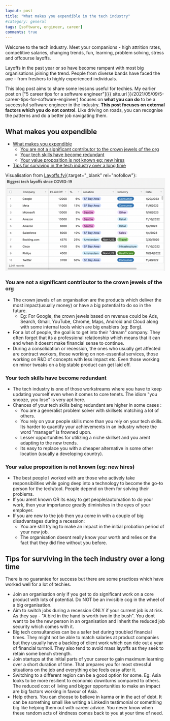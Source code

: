 ```yaml
---
layout: post
title: "What makes you expendible in the tech industry"
#category: general
tags: [software, engineer, career]
comments: true
---
```


Welcome to the tech industry. Meet your companions - high attrition rates, competitive salaries, changing trends, fun, learning, problem solving, stress and offcourse layoffs.

Layoffs in the past year or so have become rampant with most big organisations joining the trend. People from diverse bands have faced the axe - from freshers to highly experienced individuals.

This blog post aims to share some lessons useful for techies. My earlier post on ["5 career tips for a software engineer"]({{ site.url }}/2021/05/09/5-career-tips-for-software-engineer) focuses on **what you can do** to be a successful software engineer in the industry. **This post focuses on external factors which you do not control**. Like driving on roads, you can recognise the patterns and do a better job navigating them.

## What makes you expendible
<!-- TOC -->

- [What makes you expendible](#what-makes-you-expendible)
    - [You are not a significant contributor to the crown jewels of the org](#you-are-not-a-significant-contributor-to-the-crown-jewels-of-the-org)
    - [Your tech skills have become redundant](#your-tech-skills-have-become-redundant)
    - [Your value proposition is not known eg: new hires](#your-value-proposition-is-not-known-eg-new-hires)
- [Tips for surviving in the tech industry over a long time](#tips-for-surviving-in-the-tech-industry-over-a-long-time)

<!-- /TOC -->

Visualisation from [Layoffs.fyi](https://layoffs.fyi/){:target="_blank" rel="nofollow"}:
!["layoffs"](/assets/images/layoffs.png "layoffs")

### You are not a significant contributor to the crown jewels of the org

- The crown jewels of an organisation are the products which deliver the most impact(usually money) or have a big potential to do so in the future.
  - Eg: For Google, the crown jewels based on revenue could be Ads, Search, Gmail, YouTube, Chrome, Maps, Android and Cloud along with some internal tools which are big enablers (eg: Borg).
- For a lot of people, the goal is to get into their "dream" company. They often forget that its a professional relationship which means that it can end when it doesnt make financial sense to continue.
- During a consolidation or recession, the ones who usually get affected are contract workers, those working on non-essential services, those working on R&D of concepts with less impact etc. Even those working on minor tweaks on a big stable product can get laid off.

### Your tech skills have become redundant

- The tech industry is one of those workstreams where you have to keep updating yourself even when it comes to core tenets. The idiom "you snooze, you lose" is very apt here.
- Chances of your tech skills being redundant are higher in some cases :
  - You are a generalist problem solver with skillsets matching a lot of others.
  - You rely on your people skills more than you rely on your tech skills. Its harder to quantify your achievements in an industry where the word "manager" is frowned upon.
  - Lesser opportunities for utilizing a niche skillset and you arent adapting to the new trends.
  - Its easy to replace you with a cheaper alternative in some other location (usually a developing country).

### Your value proposition is not known (eg: new hires)

- The best people I worked with are those who actively take responsibilities while going deep into a technology to become the go-to person for the tech/tool. People depend on them for solving their problems.
- If you arent known OR its easy to get people/automation to do your work, then your importance greatly diminishes in the eyes of your employer.
- If you are new to the job then you come in with a couple of big disadvantages during a recession:
  - You are still trying to make an impact in the initial probation period of your new job.
  - The organisation doesnt really know your worth and relies on the fact that they did fine without you before.

## Tips for surviving in the tech industry over a long time

There is no guarantee for success but there are some practices which have worked well for a lot of techies.

- Join an organisation only if you get to do significant work on a core product with lots of potential. Do NOT be an invisible cog in the wheel of a big organisation.  
- Aim to switch jobs during a recession ONLY if your current job is at risk. As they say - "A bird in the hand is worth two in the bush". You dont want to be the new person in an organisation and inherit the reduced job security which comes with it.
- Big tech consultancies can be a safer bet during troubled financial times. They might not be able to match salaries at product companies but they usually have a backlog of client work which can ride out a year of financial turmoil. They also tend to avoid mass layoffs as they seek to retain some bench strength.
- Join startups at the initial parts of your career to gain maximum learning over a short duration of time. That prepares you for most stressful situations on the job and everything else feels easy after it.
- Switching to a different region can be a good option for some. Eg: Asia looks to be more resilient to economic downturns compared to others. The reduced cost of living and bigger opportunities to make an impact are big factors working in favour of Asia.
- Help others. You can choose to believe in karma or in the act of debt. It can be something small like writing a LinkedIn testimonial or something big like helping them out with career advice. You never know when these random acts of kindness comes back to you at your time of need.
